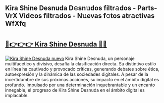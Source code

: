 ## Kira Shine Desnuda D𝚎sn𝚞dos filtr𝚊dos - Parts-VrX Vid𝚎os filtr𝚊dos - N𝚞evas f𝚘tos atr𝚊ctivas WfXfq

# <h2><a href="http://mbaj14.tromn.icu/?c=Kira+Shine+Desnuda">🔗👉👉👉 Kira Shine Desnuda 🔗🔗</a></h2>

[![Kira Shine Desnuda nuevo](https://i.imgur.com/pEAQMta.gif)](http://mbaj14.tromn.icu/?c=Kira+Shine+Desnuda)
Kira Shine Desnuda, un personaje multifacético y divisivo, desafía la clasificación directa. Su distintivo estilo en línea ha cautivado y provocado críticas, generando debates sobre ética, autoexpresión y la dinámica de las sociedades digitales. A pesar de la incertidumbre de sus próximas acciones, su impacto en el ámbito digital es profundo. Impulsado por una determinación inquebrantable y un encanto innegable, el progreso de Kira Shine Desnuda en el ámbito digital es implacable.
